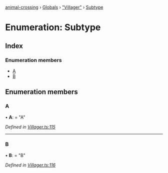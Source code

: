 [animal-crossing](../README.md) › [Globals](../globals.md) › ["Villager"](../modules/_villager_.md) › [Subtype](_villager_.subtype.md)

# Enumeration: Subtype

## Index

### Enumeration members

* [A](_villager_.subtype.md#a)
* [B](_villager_.subtype.md#b)

## Enumeration members

###  A

• **A**: = "A"

*Defined in [Villager.ts:115](https://github.com/Norviah/animal-crossing/blob/ee641cf/module/types/Villager.ts#L115)*

___

###  B

• **B**: = "B"

*Defined in [Villager.ts:116](https://github.com/Norviah/animal-crossing/blob/ee641cf/module/types/Villager.ts#L116)*
